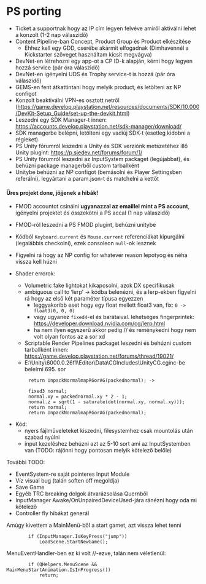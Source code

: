 # PS porting

- Ticket a supportnak hogy az IP cím legyen felvéve amiről aktiválni lehet a konzolt (1-2 nap válaszidő)
- Content Pipeline-ban Concept, Product Group és Product elkészítése
  - Ehhez kell egy GDD, cserébe akármit elfogadnak (Dimhavennél a Kickstarter szöveget használtam kicsit megvágva)
- DevNet-en létrehozni egy app-ot a CP ID-k alapján, kérni hogy legyen hozzá service (pár óra válaszidő)
- DevNet-en igényelni UDS és Trophy service-t is hozzá (pár óra válaszidő)
- GEMS-en fent átkattintani hogy melyik product, és letölteni az NP configot
- Konzolt beaktiválni VPN-es osztott netről (https://game.develop.playstation.net/resources/documents/SDK/10.000/DevKit-Setup_Guide/set-up-the-devkit.html)
- Leszedni egy SDK Manager-t innen: https://accounts.develop.playstation.net/sdk-manager/download/
- SDK managerbe belépni, letölteni egy vadiúj SDK-t (esetleg kidobni a régieket)
- PS Unity fórumról leszedni a Unity és SDK verziónk metszetéhez illő Unity plugint: https://p.siedev.net/forums/forum/1/
- PS Unity fórumról leszedni az InputSystem packaget (legújabbat), és behúzni package managerből custom tarballként
- Unitybe behúzni az NP configot (bemásolni és Player Settingsben referálni), legyártani a param.json-t és matchelni a kettőt

#### Üres projekt done, jöjjenek a hibák!

- FMOD accountot csinálni __ugyanazzal az emaillel mint a PS account__, igényelni projektet és összekötni a PS accal (1 nap válaszidő)
- FMOD-ról leszedni a PS FMOD plugint, behúzni unitybe
- Kódból `Keyboard.current` és `Mouse.current` referenciákat kipurgálni (legalábbis checkolni), ezek consoleon `null`-ok lesznek
- Figyelni rá hogy az NP config for whatever reason lepotyog és néha vissza kell húzni

- Shader errorok:
  - Volumetric fake lightokat kikapcsolni, azok DX specifikusak
  - ambiguous call to ‘lerp’ -> kódba belenézni, és a lerp-ekben figyelni rá hogy az első két paraméter típusa egyezzen
    - leggyakoribb eset hogy egy float mellett float3 van, fix: `0 -> float3(0, 0, 0)`
    - vagy ugyanez `fixed4`-el és barátaival. lehetséges fingerprintek: https://developer.download.nvidia.com/cg/lerp.html
    - ha nem ilyen egyszerű akkor pedig // és reménykedni hogy nem volt olyan fontos az a sor xd
  - Scriptable Render Pipelines packaget leszedni és behúzni custom tarballként innen: https://game.develop.playstation.net/forums/thread/19021/
  - E:\Unity\6000.0.26f1\Editor\Data\CGIncludes\UnityCG.cginc-be beleírni 695. sor

```
        return UnpackNormalmapRGorAG(packednormal); ->

        fixed3 normal;
        normal.xy = packednormal.xy * 2 - 1;
        normal.z = sqrt(1 - saturate(dot(normal.xy, normal.xy)));
        return normal;
        return UnpackNormalmapRGorAG(packednormal);
```

- Kód:
  - nyers fájlműveleteket kiszedni, filesystemhez csak mountolás után szabad nyúlni
  - input kezeléshez behúzni azt az 5-10 sort ami az InputSystemben van (TODO: rájönni hogy pontosan melyik kötelező belőle)


További TODO:
- EventSystem-re saját pointeres Input Module
- Víz visual bug (talán soften off megoldja)
- Save Game
- Egyéb TRC breaking dolgok átvarázsolása Quernből
- InputManager Awake/OnUnpairedDeviceUsed-jára ránézni hogy oda mi kötelező
- Controller fly hibákat generál

Amúgy kivettem a MainMenü-ből a start gamet, azt vissza lehet tenni

```
        if (InputManager.IsKeyPress("jump"))
            LoadScene.StartNewGame();
```

MenuEventHandler-ben ez ki volt //-ezve, talán nem véletlenül:

```
        if (QHelpers.MenuScene && MainMenuStartAnimation.IsInProgress())
            return;
```
